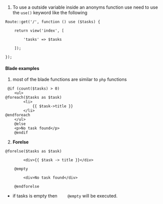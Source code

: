 1. To use a outside variable inside an anonyms function use need to use the `use()` keyword like the following
```
Route::get('/', function () use ($tasks) {

    return view('index', [

        'tasks' => $tasks

    ]);

});

```

#### Blade examples
1. most of the blade functions are similar to `php` functions
```blade
 @if (count($tasks) > 0)
    <ul>
@foreach($tasks as $task)
        <li>
            {{ $task->title }}
        </li>
@endforeach
    </ul>
    @else
    <p>No task found</p>
    @endif
```

2. **Forelse**
```blade
@forelse($tasks as $task)

        <div>{{ $task -> title }}</div>

    @empty

        <div>No task found</div>

    @endforelse
```
- if tasks is empty then `    @empty` will be executed.


